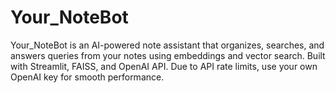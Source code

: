 # Your_NoteBot
Your_NoteBot is an AI-powered note assistant that organizes, searches, and answers queries from your notes using embeddings and vector search. Built with Streamlit, FAISS, and OpenAI API. Due to API rate limits, use your own OpenAI key for smooth performance.
